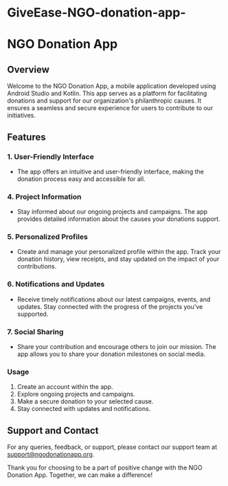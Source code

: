 # GiveEase-NGO-donation-app-
# NGO Donation App

## Overview

Welcome to the NGO Donation App, a mobile application developed using Android Studio and Kotlin. This app serves as a platform for facilitating donations and support for our organization's philanthropic causes. It ensures a seamless and secure experience for users to contribute to our initiatives.

## Features

### 1. User-Friendly Interface

- The app offers an intuitive and user-friendly interface, making the donation process easy and accessible for all.

### 4. Project Information

- Stay informed about our ongoing projects and campaigns. The app provides detailed information about the causes your donations support.

### 5. Personalized Profiles

- Create and manage your personalized profile within the app. Track your donation history, view receipts, and stay updated on the impact of your contributions.

### 6. Notifications and Updates

- Receive timely notifications about our latest campaigns, events, and updates. Stay connected with the progress of the projects you've supported.

### 7. Social Sharing

- Share your contribution and encourage others to join our mission. The app allows you to share your donation milestones on social media.


### Usage

1. Create an account within the app.
2. Explore ongoing projects and campaigns.
3. Make a secure donation to your selected cause.
4. Stay connected with updates and notifications.


## Support and Contact

For any queries, feedback, or support, please contact our support team at support@ngodonationapp.org.

Thank you for choosing to be a part of positive change with the NGO Donation App. Together, we can make a difference!

